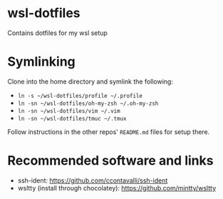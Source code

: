 # wsl-dotfiles
Contains dotfiles for my wsl setup

# Symlinking
Clone into the home directory and symlink the following:

- `ln -s ~/wsl-dotfiles/profile ~/.profile`
- `ln -sn ~/wsl-dotfiles/oh-my-zsh ~/.oh-my-zsh`
- `ln -sn ~/wsl-dotfiles/vim ~/.vim`
- `ln -sn ~/wsl-dotfiles/tmuc ~/.tmux`

Follow instructions in the other repos' `README.md` files for setup there.

# Recommended software and links
- ssh-ident: https://github.com/ccontavalli/ssh-ident
- wsltty (install through chocolatey): https://github.com/mintty/wsltty
